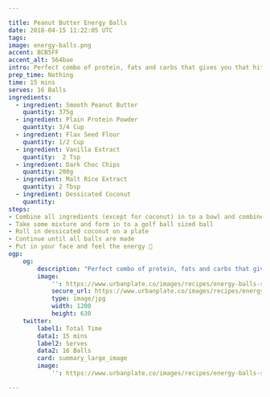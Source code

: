 ```yaml
---

title: Peanut Butter Energy Balls
date: 2018-04-15 11:22:05 UTC
tags:
image: energy-balls.png
accent: BCB5FF
accent_alt: 564bae
intro: Perfect combo of protein, fats and carbs that gives you that hit of energy when you need it.
prep_time: Nothing
time: 15 mins
serves: 16 Balls
ingredients:
  - ingredient: Smooth Peanut Butter
    quantity: 375g
  - ingredient: Plain Protein Powder
    quantity: 3/4 Cup
  - ingredient: Flax Seed Flour
    quantity: 1/2 Cup
  - ingredient: Vanilla Extract
    quantity:  2 Tsp
  - ingredient: Dark Choc Chips
    quantity: 200g
  - ingredient: Malt Rice Extract
    quantity: 2 Tbsp 
  - ingredient: Dessicated Coconut
    quantity: 
steps:
- Combine all ingredients (except for coconut) in to a bowl and combine.
- Take some mixture and form in to a golf ball sized ball
- Roll in dessicated coconut on a plate
- Continue until all balls are made
- Put in your face and feel the energy 💪
ogp:
    og:
        description: "Perfect combo of protein, fats and carbs that gives you that hit of energy when you need it."
        image:
            '': https://www.urbanplate.co/images/recipes/energy-balls-share.jpg
            secure_url: https://www.urbanplate.co/images/recipes/energy-balls-share.jpg
            type: image/jpg
            width: 1200
            height: 630
    twitter:
        label1: Total Time
        data1: 15 mins
        label2: Serves
        data2: 16 Balls
        card: summary_large_image
        image:
            '': https://www.urbanplate.co/images/recipes/energy-balls-share.jpg

---
```

